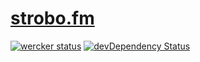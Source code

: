# [strobo.fm](https://strobo.fm)

[![wercker status](https://app.wercker.com/status/5bf222cc11a471380cec82b28bd09a26/s/master "wercker status")](https://app.wercker.com/project/byKey/5bf222cc11a471380cec82b28bd09a26)
[![devDependency Status](https://david-dm.org/1000ch/strobo.fm/dev-status.svg)](https://david-dm.org/1000ch/strobo.fm?type=dev)

